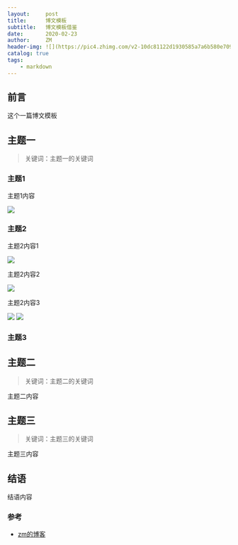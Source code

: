 ```yaml
---
layout:     post
title:      博文模板
subtitle:   博文模板借鉴
date:       2020-02-23
author:     ZM
header-img: ![](https://pic4.zhimg.com/v2-10dc81122d1930585a7a6b580e70922e_1200x500.jpg)
catalog: true
tags:
    - markdown
---
```


## 前言

这个一篇博文模板

## 主题一

>关键词：主题一的关键词

### 主题1

主题1内容

![](https://pic4.zhimg.com/v2-10dc81122d1930585a7a6b580e70922e_1200x500.jpg)

### 主题2

主题2内容1

![](https://pic4.zhimg.com/v2-bba54eab8a1b53b490440a8ada0f1901_1200x500.jpg)

主题2内容2

![](https://w.wallhaven.cc/full/96/wallhaven-96yzg8.png)

主题2内容3

![](https://w.wallhaven.cc/full/j5/wallhaven-j5l8gw.jpg)
![](https://w.wallhaven.cc/full/ne/wallhaven-nemqqo.jpg)

### 主题3


## 主题二

> 关键词：主题二的关键词

主题二内容

## 主题三

> 关键词：主题三的关键词

主题三内容

## 结语

结语内容

### 参考

- [zm的博客](http://Jason81jm.github.io)
 
